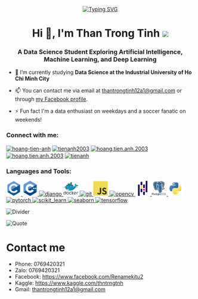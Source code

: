 <div align="center">

[![Typing SVG](https://readme-typing-svg.herokuapp.com?font=Fira+Code&weight=500&size=25&pause=1000&width=435&height=100&lines=Welcome+to+My+Github!;%F0%9F%A4%96+AI+Engineer+;%F0%9F%93%9A+AI+Researcher;%F0%9F%93%8A+Data+Scientist+)](https://git.io/typing-svg)

</div>

<h1 align="center">Hi 👋, I'm Than Trong Tinh <img src="https://user-images.githubusercontent.com/74038190/212257468-1e9a91f1-b626-4baa-b15d-5c385dfa7ed2.gif" width="50"/></h1>
<h3 align="center">A Data Science Student Exploring Artificial Intelligence, Machine Learning, and Deep Learning</h3>

- 🌱 I’m currently studying **Data Science at the Industrial University of Ho Chi Minh City**

- 📫 You can contact me via email at [thantrongtinh12a1@gmail.com](mailto:thantrongtinh12a1@gmail.com) or through [my Facebook profile](https://www.facebook.com/Renamekitu2). 

- ⚡ Fun fact I'm a data enthusiast on weekdays and a soccer fanatic on weekends!

<h3 align="left">Connect with me:</h3>
<p align="left">
<a href="https://linkedin.com/in/hoang-tien-anh" target="blank"><img align="center" src="https://raw.githubusercontent.com/rahuldkjain/github-profile-readme-generator/master/src/images/icons/Social/linked-in-alt.svg" alt="hoang-tien-anh" height="30" width="40" /></a>
<a href="https://kaggle.com/tienanh2003" target="blank"><img align="center" src="https://raw.githubusercontent.com/rahuldkjain/github-profile-readme-generator/master/src/images/icons/Social/kaggle.svg" alt="tienanh2003" height="30" width="40" /></a>
<a href="https://fb.com/hoang.tien.anh.2003" target="blank"><img align="center" src="https://raw.githubusercontent.com/rahuldkjain/github-profile-readme-generator/master/src/images/icons/Social/facebook.svg" alt="hoang.tien.anh.2003" height="30" width="40" /></a>
<a href="https://instagram.com/hoangtienanh.2003" target="blank"><img align="center" src="https://raw.githubusercontent.com/rahuldkjain/github-profile-readme-generator/master/src/images/icons/Social/instagram.svg" alt="hoang.tien.anh.2003" height="30" width="40" /></a>
<a href="https://codeforces.com/profile/tienanh" target="blank"><img align="center" src="https://raw.githubusercontent.com/rahuldkjain/github-profile-readme-generator/master/src/images/icons/Social/codeforces.svg" alt="tienanh" height="30" width="40" /></a>
</p>

<h3 align="left">Languages and Tools:</h3>
<p align="left"> <a href="https://www.cprogramming.com/" target="_blank" rel="noreferrer"> <img src="https://raw.githubusercontent.com/devicons/devicon/master/icons/c/c-original.svg" alt="c" width="40" height="40"/> </a> <a href="https://www.w3schools.com/cpp/" target="_blank" rel="noreferrer"> <img src="https://raw.githubusercontent.com/devicons/devicon/master/icons/cplusplus/cplusplus-original.svg" alt="cplusplus" width="40" height="40"/> </a> <a href="https://www.djangoproject.com/" target="_blank" rel="noreferrer"> <img src="https://cdn.worldvectorlogo.com/logos/django.svg" alt="django" width="40" height="40"/> </a> <a href="https://www.docker.com/" target="_blank" rel="noreferrer"> <img src="https://raw.githubusercontent.com/devicons/devicon/master/icons/docker/docker-original-wordmark.svg" alt="docker" width="40" height="40"/> </a> <a href="https://git-scm.com/" target="_blank" rel="noreferrer"> <img src="https://www.vectorlogo.zone/logos/git-scm/git-scm-icon.svg" alt="git" width="40" height="40"/> </a> <a href="https://developer.mozilla.org/en-US/docs/Web/JavaScript" target="_blank" rel="noreferrer"> <img src="https://raw.githubusercontent.com/devicons/devicon/master/icons/javascript/javascript-original.svg" alt="javascript" width="40" height="40"/> </a> <a href="https://opencv.org/" target="_blank" rel="noreferrer"> <img src="https://www.vectorlogo.zone/logos/opencv/opencv-icon.svg" alt="opencv" width="40" height="40"/> </a> <a href="https://pandas.pydata.org/" target="_blank" rel="noreferrer"> <img src="https://raw.githubusercontent.com/devicons/devicon/2ae2a900d2f041da66e950e4d48052658d850630/icons/pandas/pandas-original.svg" alt="pandas" width="40" height="40"/> </a> <a href="https://www.postgresql.org" target="_blank" rel="noreferrer"> <img src="https://raw.githubusercontent.com/devicons/devicon/master/icons/postgresql/postgresql-original-wordmark.svg" alt="postgresql" width="40" height="40"/> </a> <a href="https://www.python.org" target="_blank" rel="noreferrer"> <img src="https://raw.githubusercontent.com/devicons/devicon/master/icons/python/python-original.svg" alt="python" width="40" height="40"/> </a> <a href="https://pytorch.org/" target="_blank" rel="noreferrer"> <img src="https://www.vectorlogo.zone/logos/pytorch/pytorch-icon.svg" alt="pytorch" width="40" height="40"/> </a> <a href="https://scikit-learn.org/" target="_blank" rel="noreferrer"> <img src="https://upload.wikimedia.org/wikipedia/commons/0/05/Scikit_learn_logo_small.svg" alt="scikit_learn" width="40" height="40"/> </a> <a href="https://seaborn.pydata.org/" target="_blank" rel="noreferrer"> <img src="https://seaborn.pydata.org/_images/logo-mark-lightbg.svg" alt="seaborn" width="40" height="40"/> </a> <a href="https://www.tensorflow.org" target="_blank" rel="noreferrer"> <img src="https://www.vectorlogo.zone/logos/tensorflow/tensorflow-icon.svg" alt="tensorflow" width="40" height="40"/> </a> </p>

![Divider](https://user-images.githubusercontent.com/74038190/212284115-f47cd8ff-2ffb-4b04-b5bf-4d1c14c0247f.gif)

![Quote](https://github-readme-quotes-bay.vercel.app/quote?prussian)

<!-- <h3 align="left">Support:</h3>
<p><img align="left" src="https://cdn.buymeacoffee.com/buttons/v2/default-yellow.png" height="50" width="210" alt="o" /></p> -->
<!-- <img src="https://github.com/HTAnh2003/HTAnh2003/assets/129145008/c6f52684-df97-44f1-a461-8b303cca85f1" width="400" /> -->
# Contact me
- Phone: 0769420321
- Zalo: 0769420321
- Facebook: https://www.facebook.com/Renamekitu2
- Kaggle: https://www.kaggle.com/thntrngtnh
- Gmail: thantrongtinh12a1@gmail.com

